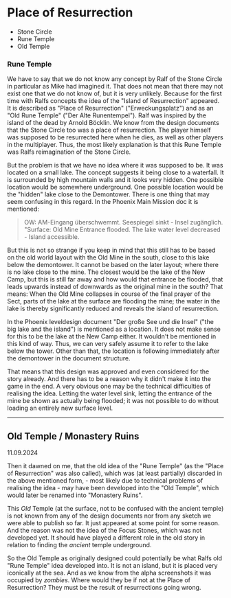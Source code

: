 # Place of Resurrection

* Stone Circle
* Rune Temple
* Old Temple



### Rune Temple

We have to say that we do not know any concept by Ralf of the Stone Circle in particular as Mike had imagined it. That does not mean that there may not exist one that we do not know of, but it is very unlikely. Because for the first time with Ralfs concepts the idea of the "Island of Resurrection" appeared. It is described as "Place of Resurrection" ("Erweckungsplatz") and as an "Old Rune Temple" ("Der Alte Runentempel"). Ralf was inspired by the island of the dead by Arnold Böcklin. We know from the design documents that the Stone Circle too was a place of resurrection. The player himself was supposed to be resurrected here when he dies, as well as other players in the multiplayer. Thus, the most likely explanation is that this Rune Temple was Ralfs reimagination of the Stone Circle. 

But the problem is that we have no idea where it was supposed to be. It was located on a small lake. The concept suggests it being close to a waterfall. It is surrounded by high mountain walls and it looks very hidden. One possible location would be somewhere underground. One possible location would be the "hidden" lake close to the Demontower. There is one thing that may seem confusing in this regard. In the Phoenix Main Mission doc it is mentioned:

> OW: AM-Eingang überschwemmt. Seespiegel sinkt - Insel zugänglich.
> "Surface: Old Mine Entrance flooded. The lake water level decreased - Island accessible. 

But this is not so strange if you keep in mind that this still has to be based on the old world layout with the Old Mine in the south, close to this lake below the demontower. It cannot be based on the later layout; where there is no lake close to the mine. The closest would be the lake of the New Camp, but this is still far away and how would that entrance be flooded, that leads upwards instead of downwards as the original mine in the south? That means: When the Old Mine collapses in course of the final prayer of the Sect, parts of the lake at the surface are flooding the mine; the water in the lake is thereby significantly reduced and reveals the island of resurrection. 

In the Phoenix leveldesign document "Der große See und die Insel" ("the big lake and the island") is mentioned as a location. It does not make sense for this to be the lake at the New Camp either. It wouldn't be mentioned in this kind of way. Thus, we can very safely assume it to refer to the lake below the tower. Other than that, the location is following immediately after the demontower in the document structure. 

That means that this design was approved and even considered for the story already. And there has to be a reason why it didn't make it into the game in the end. A very obvious one may be the technical difficulties of realising the idea. Letting the water level sink, letting the entrance of the mine be shown as actually being flooded; it was not possible to do without loading an entirely new surface level. 

---

## Old Temple / Monastery Ruins

11.09.2024

Then it dawned on me, that the old idea of the "Rune Temple" (as the "Place of Resurrection" was also called), which was (at least partially) discarded in the above mentioned form, - most likely due to technical problems of realising the idea - may have been developed into the "Old Temple", which would later be renamed into "Monastery Ruins".

This *Old* Temple (at the surface, not to be confused with the ancient temple) is not known from any of the design documents nor from any sketch we were able to publish so far. It just appeared at some point for some reason. And the reason was not the idea of the Focus Stones, which was not developed yet. It should have played a different role in the old story in relation to finding the *ancient* temple underground.

So the Old Temple as originally designed could potentially be what Ralfs old "Rune Temple" idea developed into. It is not an island, but it is placed very iconically at the sea. And as we know from the alpha screenshots it was occupied by *zombies*. Where would they be if not at the Place of Resurrection? They must be the result of resurrections going wrong.


<style>
    main {
        background: url("/_img/bg/world2.jpg");
        background-position: top right;
        background-size: 75%;
        background-repeat: no-repeat;
        width: 100%;
    }
</style>
